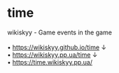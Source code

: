 # time
wikiskyy - Game events in the game<br/><br/>
• https://wikiskyy.github.io/time ↓<br/>
• https://wikiskyy.pp.ua/time ↓<br/>
• https://time.wikiskyy.pp.ua/
